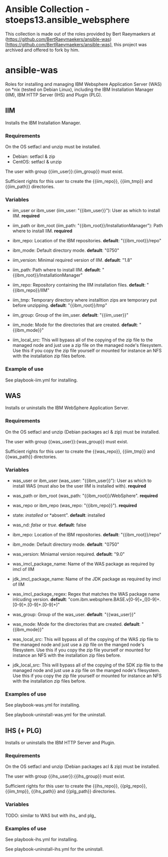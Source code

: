 # Ansible Collection - stoeps13.ansible_websphere
This collection is made out of the roles provided by Bert Raeymaekers at (https://github.com/BertRaeymaekers/ansible-was)[https://github.com/BertRaeymaekers/ansible-was], this project was archived and offered to fork by him.
# ansible-was

Roles for installing and managing IBM Websphere Application Server (WAS) on
*nix (tested on Debian Linux), including the IBM Installation Manager (IIM),
IBM HTTP Server (IHS) and Plugin (PLG).

## IIM

Installs the IBM Installation Manager.

### Requirements

On the OS setfacl and unzip must be installed.
- Debian: setfacl & zip
- CentOS: setfacl & unzip

The user with group {{iim_user}}:{iim_group}} must exist.

Sufficient rights for this user to create the {{iim_repo}}, {{iim_tmp}} and {{iim_path}} directories.

### Variables

- iim_user or ibm_user (iim_user: "{{ibm_user}}"): User as which to install IIM. **required**
- iim_path or ibm_root (iim_path: "{{ibm_root}}/InstallationManager"): Path where to install IIM. **required**

- ibm_repo: Location of the IBM repositories. **default**: "{{ibm_root}}/repo"
- ibm_mode: Default directory mode. **default**: "0750"
- iim_version: Minimal required version of IIM. **default**: "1.8"
- iim_path: Path where to install IIM. **default**: "{{ibm_root}}/InstallationManager"
- iim_repo: Repository containing the IIM installation files. **default**: "{{ibm_repo}}/IIM"
- iim_tmp: Temporary directory where installtion zips are temporary put before unzipping. **default**: "{{ibm_root}}/tmp"
- iim_group: Group of the iim_user. **default**: "{{iim_user}}"
- iim_mode: Mode for the directories that are created. **default**: "{{ibm_mode}}"

- iim_local_src: This will bypass all of the copying of the zip file to the
  managed node and just use a zip file on the managed node's filesystem. Use
  this if you copy the zip file yourself or mounted for instance an NFS with
  the installation zip files before.

### Example of use

See playbook-iim.yml for installing.

## WAS

Installs or uninstalls the IBM WebSphere Application Server.

### Requirements

On the OS setfacl and unzip (Debian packages acl & zip) must be installed.

The user with group {{was_user}}:{was_group}} must exist.

Sufficient rights for this user to create the {{was_repo}}, {{iim_tmp}}
and {{was_path}} directories.

### Variables

- was_user or ibm_user (was_user: "{{ibm_user}}"): User as which to install WAS
  (must also be the user IIM is installed with). **required**
- was_path  or ibm_root (was_path: "{{ibm_root}}/WebSphere". **required**
- was_repo or ibm_repo (was_repo: "{{ibm_repo}}"). **required**

- state: *installed* or *absent". **default**: installed
- was_nd: *false* or *true*. **default**: false
- ibm_repo: Location of the IBM repositories. **default**: "{{ibm_root}}/repo"
- ibm_mode: Default directory mode. **default**: "0750"
- was_version: Miniamal version required. **default**: "9.0"
- was_imcl_package_name: Name of the WAS package as required by imcl of IIM
- jdk_imcl_package_name: Name of the JDK package as required by imcl of IIM
- was_imcl_package_regex: Regex that matches the WAS package name inlcuding
  version. **default**:
  "com.ibm.websphere.BASE.v[0-9]+_([0-9]+.[0-9]+.[0-9]+.[0-9]+)"
- was_group: Group of the was_user. **default**: "{{was_user}}"
- was_mode: Mode for the directories that are created. **default**:
  "{{ibm_mode}}"

- was_local_src: This will bypass all of the copying of the WAS zip file to the
  managed node and just use a zip file on the manged node's filesystem. Use
  this if you copy the zip file yourself or mounted for instance an NFS with
  the installation zip files before.
- jdk_local_src: This will bypass all of the copying of the SDK zip file to the
  managed node and just use a zip file on the manged node's filesystem. Use
  this if you copy the zip file yourself or mounted for instance an NFS with
  the installation zip files before.

### Examples of use

See playbook-was.yml for installing.

See playbook-uninstall-was.yml for the uninstall.

## IHS (+ PLG)

Installs or uninstalls the IBM HTTP Server and Plugin.

### Requirements

On the OS setfacl and unzip (Debian packages acl & zip) must be installed.

The user with group {{ihs_user}}:{{ihs_group}} must exist.

Sufficient rights for this user to create the {{ihs_repo}}, {{plg_repo}},
{{iim_tmp}}, {{ihs_path}} and {{plg_path}} directories.

### Variables

TODO: similar to WAS but with ihs_ and plg_

### Examples of use

See playbook-ihs.yml for installing.

See playbook-uninstall-ihs.yml for the uninstall.
